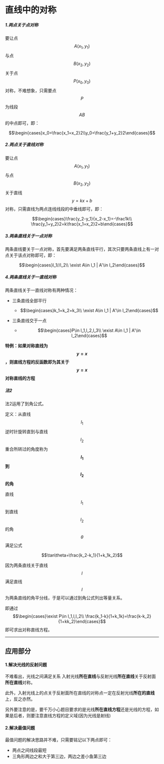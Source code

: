 # 直线中的对称

##### 1.两点关于点对称

要让点 $$A(x_1,y_1)$$ 与点 $$B(x_2,y_2)$$ 关于点 $$P(x_0,y_0)$$ 对称，不难想象，只需要点 $$P$$ 为线段 $$AB$$ 的中点即可，即：

$$\begin{cases}x_0=\frac{x_1=x_2}2\\y_0=\frac{y_1+y_2}2\end{cases}$$

##### 2.两点关于直线对称

要让点 $$A(x_1,y_1)$$ 与点 $$B(x_2,y_2)$$ 关于直线 $$y=kx+b$$ 对称，只需直线为两点连线线段的中垂线即可，即：

$$\begin{cases}\frac{y_2-y_1}{x_2-x_1}=-\frac1k\\ \frac{y_1+y_2}2=k\frac{x_1=x_2}2+b\end{cases}$$

##### 3.两条直线关于一点对称

两条直线要关于一点对称，首先要满足两条直线平行，其次只要两条直线上有一对点关于该点对称即可，即：

$$\begin{cases}l_1//l_2\\ \exist A\in l_1 | A'\in l_2\end{cases}$$

##### 4.两条直线关于一直线对称

两条直线关于一直线对称有两种情况：

* 三条直线全部平行
  * $$\begin{cases}k_1=k_2=k_3\\ \exist A\in l_1 | A'\in l_2\end{cases}$$

* 三条直线交于一点
  * $$\begin{cases}P\in l_1,l_2,l_3\\ \exist A\in l_1 | A'\in l_2\end{cases}$$

**特例：如果对称直线为 $$y=x$$ ，则直线方程的反函数即为其关于 $$y=x$$ 对称直线的方程**

##### 法2

法2运用了到角公式。

定义：从直线 $$l_1$$ 逆时针旋转直到与直线 $$l_2$$ 重合所转过的角度称为 **$$l_1$$ 到 $$l_2$$ 的角**

直线 $$l_1$$ 到直线 $$l_2$$ 的角 $$\theta$$ 满足公式

$$\tan\theta=\frac{k_2-k_1}{1+k_1k_2}$$

因为两条直线关于直线 $$l$$ 满足直线 $$l$$ 为两条直线的角平分线，于是可以通过到角公式列出等量关系。

即通过 $$\begin{cases}\exist P\in l_1,l,l_2\\ \frac{k_1-k}{1+k_1k}=\frac{k-k_2}{1+kk_2}\end{cases}$$ 即可求出对称直线方程。

---

## 应用部分

#### 1.解决光线的反射问题

不难看出，光线之间满足关系 入射光线**所在直线**与反射光线**所在直线**关于反射面**所在直线**对称。

此外，入射光线上的点关于反射面所在直线的对称点一定在反射光线**所在的直线**上，反之亦然。

另外要注意的是，要千万小心题目要求的是光线**所在直线方程**还是光线的方程，如果是后者，则要注意直线方程的定义域(因为光线是射线)

#### 2.解决最值问题

最值问题的解决思路并不难，只需要铭记以下两点即可：

* 两点之间线段最短
* 三角形两边之和大于第三边，两边之差小鱼第三边